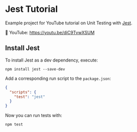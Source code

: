 # Jest Tutorial

Example project for YouTube tutorial on Unit Testing with [Jest](https://jestjs.io).

🍿 YouTube: https://youtu.be/diC9TvwXSUM

## Install Jest

To install Jest as a dev dependency, execute:

```shell
npm install jest --save-dev
```

Add a corresponding run script to the `package.json`:

```json
{
  "scripts": {
    "test": "jest"
  }
}
```

Now you can run tests with:

```shell
npm test
```